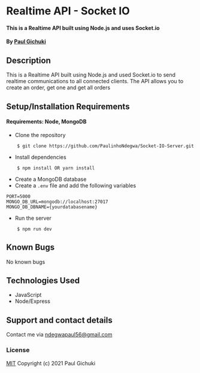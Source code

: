 # Realtime API - Socket IO
#### This is a Realtime API built using Node.js and uses Socket.io
#### By [Paul Gichuki](https://paulgichuki.netlify.com/)
## Description
This is a Realtime API built using Node.js and used Socket.io to send realtime communications to all connected clients. The API allows you to create an order, get one and get all orders
## Setup/Installation Requirements
#### Requirements: Node, MongoDB
* Clone the repository
```
    $ git clone https://github.com/PaulinhoNdegwa/Socket-IO-Server.git
```
* Install dependencies  
```
    $ npm install OR yarn install
```
* Create a MongoDB database
* Create a `.env` file and add the following variables
```
PORT=5000
MONGO_DB_URL=mongodb://localhost:27017
MONGO_DB_DBNAME={yourdatabasename}
```
* Run the server
```
    $ npm run dev
```
## Known Bugs
No known bugs
## Technologies Used
* JavaScript
* Node/Express
## Support and contact details
Contact me via ndegwapaul56@gmail.com
### License
[MIT](https://github.com/PaulinhoNdegwa/Socket-IO-Server/blob/master/license)
Copyright (c) 2021 Paul Gichuki